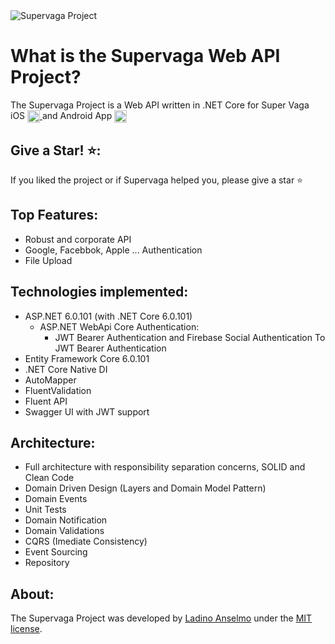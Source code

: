 <img src="https://play-lh.googleusercontent.com/EjXjJUZWxktiHSdfn-pX8StDrHtxLtEfL6Wp-IoSfVUyDYdgQiigAP2Zt8RxIDUsDHo=w330-h160" alt="Supervaga Project"> 

What is the Supervaga Web API Project?
=====================
The Supervaga Project is a Web API written in .NET Core for Super Vaga iOS <a href="https://apps.apple.com/mz/developer/ladino-anselmo-arnaldo/id1591706007" target="_blank" > <img align="center" alt="Super Vaga app on Apple Store" height="20" width="20" src="https://cdn.jsdelivr.net/gh/devicons/devicon/icons/apple/apple-original.svg"> </a>
   and Android App <a href="https://play.google.com/store/apps/dev?id=5684520659897537418" target="_blank" > <img align="center" alt="Super Vaga app on Apple Store" height="20" width="20" src="https://cdn.jsdelivr.net/gh/devicons/devicon/icons/android/android-original.svg"></a>

## Give a Star! ⭐️:
If you liked the project or if Supervaga helped you, please give a star ⭐️

## Top Features:

- Robust and corporate API
- Google, Facebbok, Apple ... Authentication
- File Upload

## Technologies implemented:

- ASP.NET 6.0.101 (with .NET Core 6.0.101)
    - ASP.NET WebApi Core Authentication:
        - JWT Bearer Authentication and Firebase Social Authentication To JWT Bearer Authentication
- Entity Framework Core 6.0.101
- .NET Core Native DI
- AutoMapper
- FluentValidation
- Fluent API
- Swagger UI with JWT support

## Architecture:

- Full architecture with responsibility separation concerns, SOLID and Clean Code
- Domain Driven Design (Layers and Domain Model Pattern)
- Domain Events
- Unit Tests
- Domain Notification
- Domain Validations
- CQRS (Imediate Consistency)
- Event Sourcing
- Repository


## About:
The Supervaga Project was developed by [Ladino Anselmo](http://t.me/layndev) under the [MIT license](https://opensource.org/licenses/MIT).

